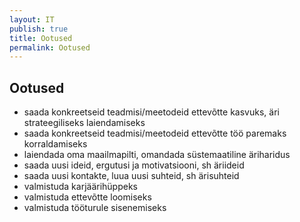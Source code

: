 ```yaml
---
layout: IT
publish: true
title: Ootused
permalink: Ootused
---
```


## Ootused

- saada konkreetseid teadmisi/meetodeid ettevõtte kasvuks, äri strateegiliseks laiendamiseks
- saada konkreetseid teadmisi/meetodeid ettevõtte töö paremaks korraldamiseks
- laiendada oma maailmapilti, omandada süstemaatiline äriharidus
- saada uusi ideid, ergutusi ja motivatsiooni, sh äriideid
- saada uusi kontakte, luua uusi suhteid, sh ärisuhteid
- valmistuda karjäärihüppeks
- valmistuda ettevõtte loomiseks
- valmistuda tööturule sisenemiseks
